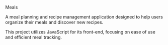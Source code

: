 Meals

A meal planning and recipe management application designed to help users organize their meals and discover new recipes. 


This project utilizes JavaScript for its front-end, focusing on ease of use and efficient meal tracking.

